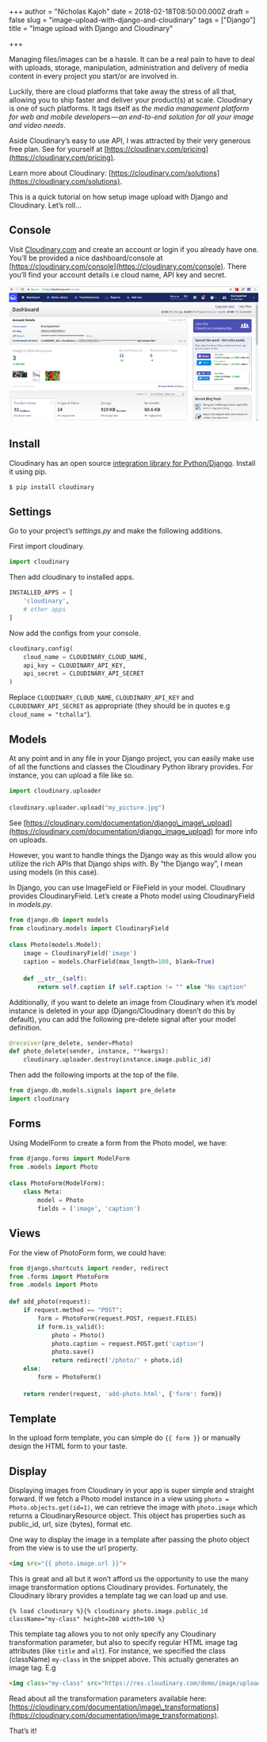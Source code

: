 +++
author = "Nicholas Kajoh"
date = 2018-02-18T08:50:00.000Z
draft = false
slug = "image-upload-with-django-and-cloudinary"
tags = ["Django"]
title = "Image upload with Django and Cloudinary"

+++


Managing files/images can be a hassle. It can be a real pain to have to deal with uploads, storage, manipulation, administration and delivery of media content in every project you start/or are involved in.

Luckily, there are cloud platforms that take away the stress of all that, allowing you to ship faster and deliver your product(s) at scale. Cloudinary is one of such platforms. It tags itself as _the media management platform for web and mobile developers — an end-to-end solution for all your image and video needs_.

Aside Cloudinary’s easy to use API, I was attracted by their very generous free plan. See for yourself at [https://cloudinary.com/pricing](https://cloudinary.com/pricing).

Learn more about Cloudinary: [https://cloudinary.com/solutions](https://cloudinary.com/solutions).

This is a quick tutorial on how setup image upload with Django and Cloudinary. Let’s roll…

Console
-------

Visit [Cloudinary.com](https://cloudinary.com) and create an account or login if you already have one. You’ll be provided a nice dashboard/console at [https://cloudinary.com/console](https://cloudinary.com/console). There you’ll find your account details i.e cloud name, API key and secret.

![](/images/image-upload-with-django-and-cloudinary/cloudinary-console.png)

Install
-------

Cloudinary has an open source [integration library for Python/Django](https://pypi.python.org/pypi/cloudinary). Install it using pip.

```sh
$ pip install cloudinary
```

Settings
--------

Go to your project’s _settings.py_ and make the following additions.

First import cloudinary.

```py
import cloudinary
```

Then add cloudinary to installed apps.

```py
INSTALLED_APPS = [
    'cloudinary',
    # other apps
]
```

Now add the configs from your console.

```py
cloudinary.config(
    cloud_name = CLOUDINARY_CLOUD_NAME,
    api_key = CLOUDINARY_API_KEY,
    api_secret = CLOUDINARY_API_SECRET
)
```   

Replace `CLOUDINARY_CLOUD_NAME`, `CLOUDINARY_API_KEY` and `CLOUDINARY_API_SECRET` as appropriate (they should be in quotes e.g `cloud_name = "tchalla"`).

Models
------

At any point and in any file in your Django project, you can easily make use of all the functions and classes the Cloudinary Python library provides. For instance, you can upload a file like so.

```py
import cloudinary.uploader

cloudinary.uploader.upload("my_picture.jpg")
```

See [https://cloudinary.com/documentation/django\_image\_upload](https://cloudinary.com/documentation/django_image_upload) for more info on uploads.

However, you want to handle things the Django way as this would allow you utilize the rich APIs that Django ships with. By “the Django way”, I mean using models (in this case).

In Django, you can use ImageField or FileField in your model. Cloudinary provides CloudinaryField. Let’s create a Photo model using CloudinaryField in _models.py_.

```py
from django.db import models
from cloudinary.models import CloudinaryField

class Photo(models.Model):
    image = CloudinaryField('image')
    caption = models.CharField(max_length=100, blank=True)

    def __str__(self):
        return self.caption if self.caption != "" else "No caption"
``` 

Additionally, if you want to delete an image from Cloudinary when it’s model instance is deleted in your app (Django/Cloudinary doesn’t do this by default), you can add the following pre-delete signal after your model definition.

```py
@receiver(pre_delete, sender=Photo)
def photo_delete(sender, instance, **kwargs):
    cloudinary.uploader.destroy(instance.image.public_id)
```

Then add the following imports at the top of the file.

```py
from django.db.models.signals import pre_delete
import cloudinary
```

Forms
-----

Using ModelForm to create a form from the Photo model, we have:

```py
from django.forms import ModelForm
from .models import Photo

class PhotoForm(ModelForm):
    class Meta:
        model = Photo
        fields = ('image', 'caption')
```

Views
-----

For the view of PhotoForm form, we could have:

```py
from django.shortcuts import render, redirect
from .forms import PhotoForm
from .models import Photo

def add_photo(request):
    if request.method == "POST":
        form = PhotoForm(request.POST, request.FILES)
        if form.is_valid():
            photo = Photo()
            photo.caption = request.POST.get('caption')
            photo.save()
            return redirect('/photo/' + photo.id)
    else:
        form = PhotoForm()

    return render(request, 'add-photo.html', {'form': form})
```

Template
--------

In the upload form template, you can simple do `{{ form }}` or manually design the HTML form to your taste.

Display
-------

Displaying images from Cloudinary in your app is super simple and straight forward. If we fetch a Photo model instance in a view using `photo = Photo.objects.get(id=1)`, we can retrieve the image with `photo.image` which returns a CloudinaryResource object. This object has properties such as public\_id, url, size (bytes), format etc.

One way to display the image in a template after passing the photo object from the view is to use the url property.

```html
<img src="{{ photo.image.url }}">
```    

This is great and all but it won’t afford us the opportunity to use the many image transformation options Cloudinary provides. Fortunately, the Cloudinary library provides a template tag we can load up and use.

```
{% load cloudinary %}{% cloudinary photo.image.public_id className="my-class" height=200 width=100 %}
```

This template tag allows you to not only specify any Cloudinary transformation parameter, but also to specify regular HTML image tag attributes (like `title` and `alt`). For instance, we specified the class (className) `my-class` in the snippet above. This actually generates an image tag. E.g

```html
<img class="my-class" src="https://res.cloudinary.com/demo/image/upload/h_200,w_100/sample.jpg" height="200" width="100">
```

Read about all the transformation parameters available here: [https://cloudinary.com/documentation/image\_transformations](https://cloudinary.com/documentation/image_transformations).

That’s it!